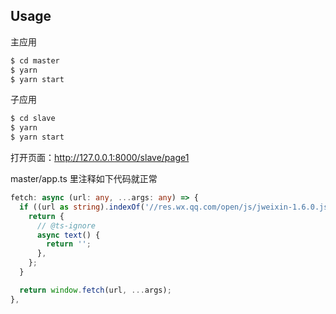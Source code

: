 ## Usage

主应用
```bash
$ cd master
$ yarn
$ yarn start
```

子应用
```bash
$ cd slave
$ yarn
$ yarn start
```


打开页面：http://127.0.0.1:8000/slave/page1


master/app.ts
里注释如下代码就正常
```ts
fetch: async (url: any, ...args: any) => {
  if ((url as string).indexOf('//res.wx.qq.com/open/js/jweixin-1.6.0.js') > -1) {
    return {
      // @ts-ignore
      async text() {
        return '';
      },
    };
  }

  return window.fetch(url, ...args);
},
```




